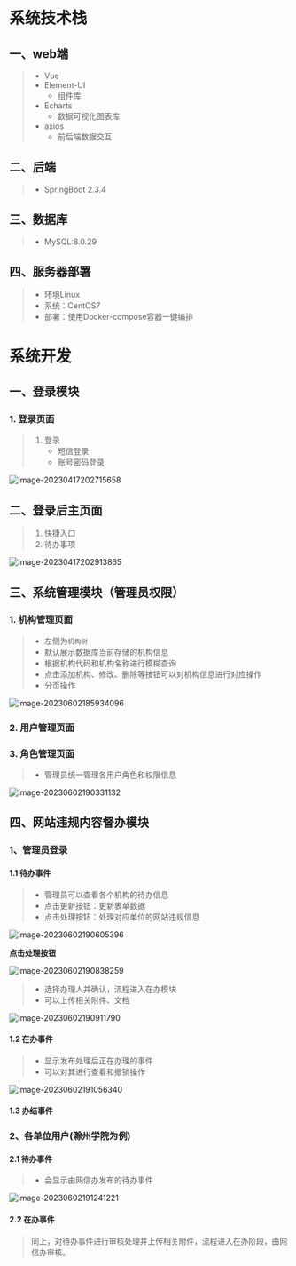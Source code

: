 # 系统技术栈

## 一、web端

> - Vue
> - Element-UI
>   - 组件库
> - Echarts
>   - 数据可视化图表库
> - axios
>   - 前后端数据交互

## 二、后端

> - SpringBoot 2.3.4

## 三、数据库

> - MySQL:8.0.29

## 四、服务器部署

> - 环境Linux
> - 系统：CentOS7
> - 部署：使用Docker-compose容器一键编排

# 系统开发

## 一、登录模块

### 1. 登录页面

> 1. 登录
>    - 短信登录
>    - 账号密码登录

![image-20230417202715658](C:\Users\Administrator\AppData\Roaming\Typora\typora-user-images\image-20230417202715658.png)

## 二、登录后主页面

> 1. 快捷入口
> 2. 待办事项

![image-20230417202913865](C:\Users\Administrator\AppData\Roaming\Typora\typora-user-images\image-20230417202913865.png)

## 三、系统管理模块（管理员权限）

### 1. 机构管理页面

> - 左侧为`机构树`
> - 默认展示数据库当前存储的机构信息
> - 根据机构代码和机构名称进行模糊查询
> - 点击添加机构、修改、删除等按钮可以对机构信息进行对应操作
> - 分页操作

![image-20230602185934096](C:\Users\Administrator\AppData\Roaming\Typora\typora-user-images\image-20230602185934096.png)

### 2. 用户管理页面



### 3. 角色管理页面

> - 管理员统一管理各用户角色和权限信息

![image-20230602190331132](C:\Users\Administrator\AppData\Roaming\Typora\typora-user-images\image-20230602190331132.png)

## 四、网站违规内容督办模块

### 1、管理员登录

#### 1.1 待办事件

> - 管理员可以查看各个机构的待办信息
> - 点击更新按钮：更新表单数据
> - 点击处理按钮：处理对应单位的网站违规信息

![image-20230602190605396](C:\Users\Administrator\AppData\Roaming\Typora\typora-user-images\image-20230602190605396.png)

**点击处理按钮**

![image-20230602190838259](C:\Users\Administrator\AppData\Roaming\Typora\typora-user-images\image-20230602190838259.png)

> - 选择办理人并确认，流程进入在办模块
> - 可以上传相关附件、文档

![image-20230602190911790](C:\Users\Administrator\AppData\Roaming\Typora\typora-user-images\image-20230602190911790.png)

#### 1.2 在办事件

> - 显示发布处理后正在办理的事件
> - 可以对其进行查看和撤销操作

![image-20230602191056340](C:\Users\Administrator\AppData\Roaming\Typora\typora-user-images\image-20230602191056340.png)

#### 1.3 办结事件	

### 2、各单位用户(滁州学院为例)

#### 2.1 待办事件

> - 会显示由网信办发布的待办事件

![image-20230602191241221](C:\Users\Administrator\AppData\Roaming\Typora\typora-user-images\image-20230602191241221.png)

#### 2.2 在办事件

> 同上，对待办事件进行审核处理并上传相关附件，流程进入在办阶段，由网信办审核。